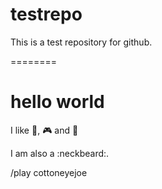 testrepo
========

This is a test repository for github. 


========



<h1>hello world</h1>

I like :metal:, :video_game: and :beer:

I am also a :neckbeard:.

/play cottoneyejoe

